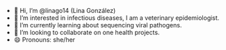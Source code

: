 - 👋 Hi, I’m @linago14 (Lina González)
- 👀 I’m interested in infectious diseases, I am a veterinary epidemiologist.
- 🌱 I’m currently learning about sequencing viral pathogens.
- 💞️ I’m looking to collaborate on one health projects.
- 😄 Pronouns: she/her

<!---
linago14/linago14 is a ✨ special ✨ repository because its `README.md` (this file) appears on your GitHub profile.
You can click the Preview link to take a look at your changes.
--->
